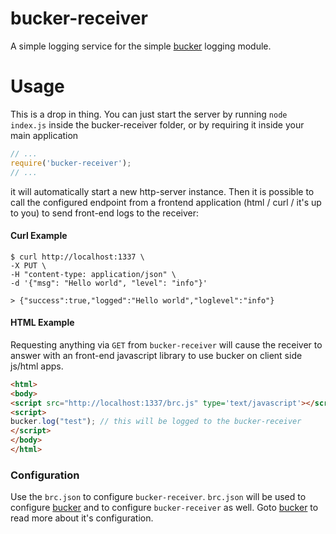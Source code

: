 bucker-receiver
===============

A simple logging service for the simple [bucker](https://github.com/nlf/bucker) logging module.

Usage
=====

This is a drop in thing. You can just start the server by running `node index.js` inside the bucker-receiver folder, or by requiring it inside your main application

```javascript
// ...
require('bucker-receiver');
// ...
```

it will automatically start a new http-server instance. Then it is possible to call the configured endpoint from a frontend application (html / curl / it's up to you) to send front-end logs to the receiver:

#### Curl Example

```
$ curl http://localhost:1337 \
-X PUT \
-H "content-type: application/json" \
-d '{"msg": "Hello world", "level": "info"}'

> {"success":true,"logged":"Hello world","loglevel":"info"}
```

#### HTML Example

Requesting anything via `GET` from `bucker-receiver` will cause the receiver to answer with an front-end javascript library to use bucker on client side js/html apps.

```html
<html>
<body>
<script src="http://localhost:1337/brc.js" type='text/javascript'></script>
<script>
bucker.log("test"); // this will be logged to the bucker-receiver 
</script>
</body>
</html>
```


### Configuration

Use the `brc.json` to configure `bucker-receiver`. `brc.json` will be used to configure [bucker](https://github.com/nlf/bucker) and to configure `bucker-receiver` as well. Goto [bucker](https://github.com/nlf/bucker) to read more about it's configuration.

